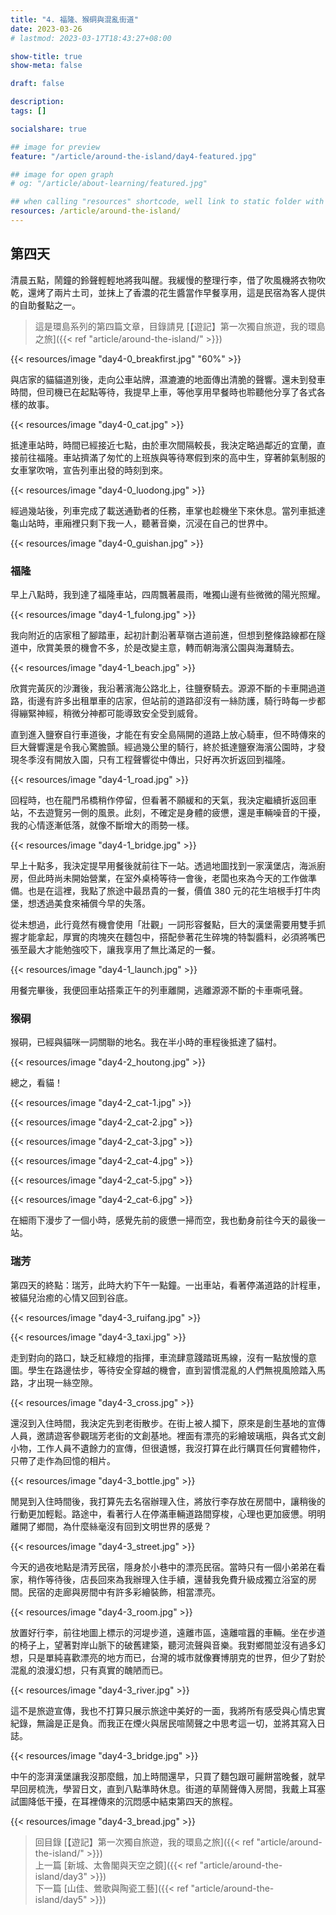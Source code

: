 ```yaml
---
title: "4. 福隆、猴硐與混亂街道"
date: 2023-03-26
# lastmod: 2023-03-17T18:43:27+08:00

show-title: true
show-meta: false

draft: false

description:
tags: []

socialshare: true

## image for preview
feature: "/article/around-the-island/day4-featured.jpg"

## image for open graph
# og: "/article/about-learning/featured.jpg"

## when calling "resources" shortcode, well link to static folder with this path 
resources: /article/around-the-island/
---
```


<!-- 19 -->

<!-- &nbsp; -->

<!-- [text]({ ref "relpath" })。 -->

## 第四天

清晨五點，鬧鐘的鈴聲輕輕地將我叫醒。我緩慢的整理行李，借了吹風機將衣物吹乾，還烤了兩片土司，並抹上了香濃的花生醬當作早餐享用，這是民宿為客人提供的自助餐點之一。

<!--more-->

> 這是環島系列的第四篇文章，目錄請見 [【遊記】第一次獨自旅遊，我的環島之旅]({{< ref "article/around-the-island/" >}})

{{< resources/image "day4-0_breakfirst.jpg" "60%"  >}}

與店家的貓貓道別後，走向公車站牌，濕漉漉的地面傳出清脆的聲響。還未到發車時間，但司機已在起點等待，我提早上車，等他享用早餐時也聆聽他分享了各式各樣的故事。

{{< resources/image "day4-0_cat.jpg"  >}}

抵達車站時，時間已經接近七點，由於車次間隔較長，我決定略過鄰近的宜蘭，直接前往福隆。車站擠滿了匆忙的上班族與等待寒假到來的高中生，穿著帥氣制服的女車掌吹哨，宣告列車出發的時刻到來。

{{< resources/image "day4-0_luodong.jpg"  >}}

經過幾站後，列車完成了載送通勤者的任務，車掌也趁機坐下來休息。當列車抵達龜山站時，車廂裡只剩下我一人，聽著音樂，沉浸在自己的世界中。

{{< resources/image "day4-0_guishan.jpg"  >}}

### 福隆

早上八點時，我到達了福隆車站，四周飄著晨雨，唯獨山邊有些微微的陽光照耀。

{{< resources/image "day4-1_fulong.jpg"  >}}

我向附近的店家租了腳踏車，起初計劃沿著草嶺古道前進，但想到整條路線都在隧道中，欣賞美景的機會不多，於是改變主意，轉而朝海濱公園與海灘騎去。

{{< resources/image "day4-1_beach.jpg"  >}}

欣賞完黃灰的沙灘後，我沿著濱海公路北上，往鹽寮騎去。源源不斷的卡車開過道路，街邊有許多出租單車的店家，但站前的道路卻沒有一絲防護，騎行時每一步都得繃緊神經，稍微分神都可能導致安全受到威脅。

直到進入鹽寮自行車道後，才能在有安全島隔開的道路上放心騎車，但不時傳來的巨大聲響還是令我心驚膽顫。經過幾公里的騎行，終於抵達鹽寮海濱公園時，才發現冬季沒有開放入園，只有工程聲響從中傳出，只好再次折返回到福隆。

{{< resources/image "day4-1_road.jpg"  >}}

回程時，也在龍門吊橋稍作停留，但看著不願緩和的天氣，我決定繼續折返回車站，不去遊覽另一側的風景。此刻，不確定是身體的疲憊，還是車輛噪音的干擾，我的心情逐漸低落，就像不斷增大的雨勢一樣。

{{< resources/image "day4-1_bridge.jpg"  >}}

早上十點多，我決定提早用餐後就前往下一站。透過地圖找到一家漢堡店，海派廚房，但此時尚未開始營業，在室外桌椅等待一會後，老闆也來為今天的工作做準備。也是在這裡，我點了旅途中最昂貴的一餐，價值 380 元的花生培根手打牛肉堡，想透過美食來補償今早的失落。

從未想過，此行竟然有機會使用「壯觀」一詞形容餐點，巨大的漢堡需要用雙手抓握才能拿起，厚實的肉塊夾在麵包中，搭配參著花生碎塊的特製醬料，必須將嘴巴張至最大才能勉強咬下，讓我享用了無比滿足的一餐。

{{< resources/image "day4-1_launch.jpg"  >}}

用餐完畢後，我便回車站搭乘正午的列車離開，逃離源源不斷的卡車嘶吼聲。

### 猴硐

猴硐，已經與貓咪一詞關聯的地名。我在半小時的車程後抵達了貓村。

{{< resources/image "day4-2_houtong.jpg"  >}}

總之，看貓！

{{< resources/image "day4-2_cat-1.jpg"  >}}

{{< resources/image "day4-2_cat-2.jpg"  >}}

{{< resources/image "day4-2_cat-3.jpg"  >}}

{{< resources/image "day4-2_cat-4.jpg"  >}}

{{< resources/image "day4-2_cat-5.jpg"  >}}

{{< resources/image "day4-2_cat-6.jpg"  >}}

在細雨下漫步了一個小時，感覺先前的疲憊一掃而空，我也動身前往今天的最後一站。

### 瑞芳

第四天的終點：瑞芳，此時大約下午一點鐘。一出車站，看著停滿道路的計程車，被貓兒治癒的心情又回到谷底。

{{< resources/image "day4-3_ruifang.jpg"  >}}

{{< resources/image "day4-3_taxi.jpg"  >}}

走到對向的路口，缺乏紅綠燈的指揮，車流肆意踐踏斑馬線，沒有一點放慢的意圖。學生在路邊怯步，等待安全穿越的機會，直到習慣混亂的人們無視風險踏入馬路，才出現一絲空隙。

{{< resources/image "day4-3_cross.jpg"  >}}

還沒到入住時間，我決定先到老街散步。在街上被人攔下，原來是創生基地的宣傳人員，邀請遊客參觀瑞芳老街的文創基地。裡面有漂亮的彩繪玻璃瓶，與各式文創小物，工作人員不遺餘力的宣傳，但很遺憾，我沒打算在此行購買任何實體物件，只帶了走作為回憶的相片。

{{< resources/image "day4-3_bottle.jpg"  >}}

閒晃到入住時間後，我打算先去名宿辦理入住，將放行李存放在房間中，讓稍後的行動更加輕鬆。路途中，看著行人在停滿車輛道路間穿梭，心理也更加疲憊。明明離開了鄉間，為什麼絲毫沒有回到文明世界的感覺？

{{< resources/image "day4-3_street.jpg"  >}}

今天的過夜地點是清芳民宿，隱身於小巷中的漂亮民宿。當時只有一個小弟弟在看家，稍作等待後，店長回來為我辦理入住手續，還替我免費升級成獨立浴室的房間。民宿的走廊與房間中有許多彩繪裝飾，相當漂亮。

{{< resources/image "day4-3_room.jpg"  >}}

放置好行李，前往地圖上標示的河堤步道，遠離市區，遠離喧囂的車輛。坐在步道的椅子上，望著對岸山脈下的破舊建築，聽河流聲與音樂。我對鄉間並沒有過多幻想，只是單純喜歡漂亮的地方而已，台灣的城市就像賽博朋克的世界，但少了對於混亂的浪漫幻想，只有真實的醜陋而已。

{{< resources/image "day4-3_river.jpg"  >}}

這不是旅遊宣傳，我也不打算只展示旅途中美好的一面，我將所有感受與心情忠實紀錄，無論是正是負。而我正在煙火與居民喧鬧聲之中思考這一切，並將其寫入日誌。

{{< resources/image "day4-3_bridge.jpg"  >}}

中午的澎湃漢堡讓我沒那麼餓，加上時間還早，只買了麵包跟可麗餅當晚餐，就早早回房梳洗，學習日文，直到八點準時休息。街道的草鬧聲傳入房間，我戴上耳塞試圖降低干擾，在耳裡傳來的沉悶感中結束第四天的旅程。

{{< resources/image "day4-3_bread.jpg"  >}}

> 回目錄 [【遊記】第一次獨自旅遊，我的環島之旅]({{< ref "article/around-the-island/" >}})  
> 上一篇 [新城、太魯閣與天空之鏡]({{< ref "article/around-the-island/day3" >}})  
> 下一篇 [山佳、鶯歌與陶瓷工藝]({{< ref "article/around-the-island/day5" >}})  
